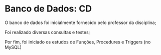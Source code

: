 # Banco de Dados: CD

O banco de dados foi inicialmente fornecido pelo professor da disciplina;

Foi realizado diversas consultas e testes;

Por fim, foi iniciado os estudos de Funções, Procedures e Triggers (no MySQL)
